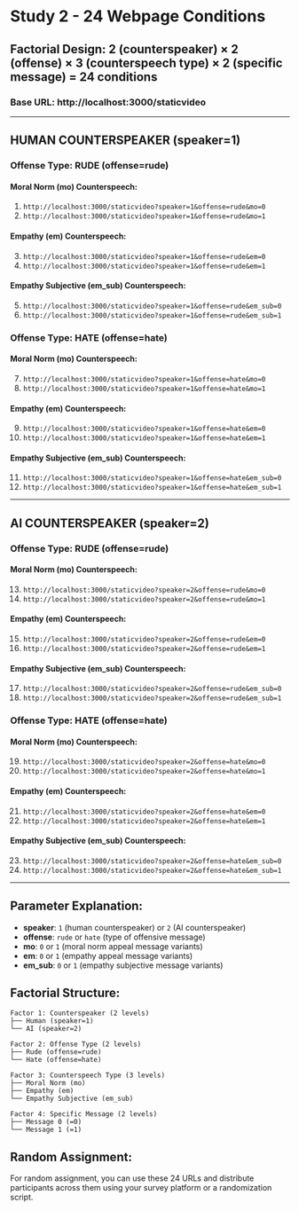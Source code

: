 # Study 2 - 24 Webpage Conditions

## Factorial Design: 2 (counterspeaker) × 2 (offense) × 3 (counterspeech type) × 2 (specific message) = 24 conditions

### Base URL: http://localhost:3000/staticvideo

---

## **HUMAN COUNTERSPEAKER (speaker=1)**

### **Offense Type: RUDE** (offense=rude)

#### **Moral Norm (mo) Counterspeech:**
1. `http://localhost:3000/staticvideo?speaker=1&offense=rude&mo=0`
2. `http://localhost:3000/staticvideo?speaker=1&offense=rude&mo=1`

#### **Empathy (em) Counterspeech:**
3. `http://localhost:3000/staticvideo?speaker=1&offense=rude&em=0`
4. `http://localhost:3000/staticvideo?speaker=1&offense=rude&em=1`

#### **Empathy Subjective (em_sub) Counterspeech:**
5. `http://localhost:3000/staticvideo?speaker=1&offense=rude&em_sub=0`
6. `http://localhost:3000/staticvideo?speaker=1&offense=rude&em_sub=1`

### **Offense Type: HATE** (offense=hate)

#### **Moral Norm (mo) Counterspeech:**
7. `http://localhost:3000/staticvideo?speaker=1&offense=hate&mo=0`
8. `http://localhost:3000/staticvideo?speaker=1&offense=hate&mo=1`

#### **Empathy (em) Counterspeech:**
9. `http://localhost:3000/staticvideo?speaker=1&offense=hate&em=0`
10. `http://localhost:3000/staticvideo?speaker=1&offense=hate&em=1`

#### **Empathy Subjective (em_sub) Counterspeech:**
11. `http://localhost:3000/staticvideo?speaker=1&offense=hate&em_sub=0`
12. `http://localhost:3000/staticvideo?speaker=1&offense=hate&em_sub=1`

---

## **AI COUNTERSPEAKER (speaker=2)**

### **Offense Type: RUDE** (offense=rude)

#### **Moral Norm (mo) Counterspeech:**
13. `http://localhost:3000/staticvideo?speaker=2&offense=rude&mo=0`
14. `http://localhost:3000/staticvideo?speaker=2&offense=rude&mo=1`

#### **Empathy (em) Counterspeech:**
15. `http://localhost:3000/staticvideo?speaker=2&offense=rude&em=0`
16. `http://localhost:3000/staticvideo?speaker=2&offense=rude&em=1`

#### **Empathy Subjective (em_sub) Counterspeech:**
17. `http://localhost:3000/staticvideo?speaker=2&offense=rude&em_sub=0`
18. `http://localhost:3000/staticvideo?speaker=2&offense=rude&em_sub=1`

### **Offense Type: HATE** (offense=hate)

#### **Moral Norm (mo) Counterspeech:**
19. `http://localhost:3000/staticvideo?speaker=2&offense=hate&mo=0`
20. `http://localhost:3000/staticvideo?speaker=2&offense=hate&mo=1`

#### **Empathy (em) Counterspeech:**
21. `http://localhost:3000/staticvideo?speaker=2&offense=hate&em=0`
22. `http://localhost:3000/staticvideo?speaker=2&offense=hate&em=1`

#### **Empathy Subjective (em_sub) Counterspeech:**
23. `http://localhost:3000/staticvideo?speaker=2&offense=hate&em_sub=0`
24. `http://localhost:3000/staticvideo?speaker=2&offense=hate&em_sub=1`

---

## **Parameter Explanation:**
- **speaker**: `1` (human counterspeaker) or `2` (AI counterspeaker)
- **offense**: `rude` or `hate` (type of offensive message)
- **mo**: `0` or `1` (moral norm appeal message variants)
- **em**: `0` or `1` (empathy appeal message variants)
- **em_sub**: `0` or `1` (empathy subjective message variants)

## **Factorial Structure:**
```
Factor 1: Counterspeaker (2 levels)
├── Human (speaker=1)
└── AI (speaker=2)

Factor 2: Offense Type (2 levels)
├── Rude (offense=rude)
└── Hate (offense=hate)

Factor 3: Counterspeech Type (3 levels)
├── Moral Norm (mo)
├── Empathy (em)
└── Empathy Subjective (em_sub)

Factor 4: Specific Message (2 levels)
├── Message 0 (=0)
└── Message 1 (=1)
```

## **Random Assignment:**
For random assignment, you can use these 24 URLs and distribute participants across them using your survey platform or a randomization script.
